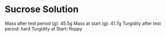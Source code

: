 # Sucrose Solution

Mass after test period (g): 45.5g
Mass at start (g): 41.7g
Turgidity after test period: hard
Turgidity at Start: floppy